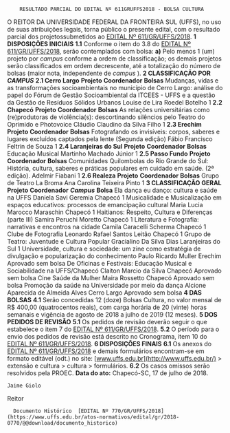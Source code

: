         RESULTADO PARCIAL DO EDITAL Nº 611GRUFFS2018 - BOLSA CULTURA  

 O REITOR DA UNIVERSIDADE FEDERAL DA FRONTEIRA SUL (UFFS), no uso de suas atribuições legais, torna público o presente edital, com o resultado parcial dos projetossubmetidos ao [EDITAL Nº 611/GR/UFFS/2018](https://www.uffs.edu.br/atos-normativos/edital/gr/2018-0611).  **1 DISPOSIÇÕES INICIAIS**  **1.1** Conforme o item do 3.8 do [EDITAL Nº 611/GR/UFFS/2018](https://www.uffs.edu.br/atos-normativos/edital/gr/2018-0611), serão contemplados com bolsa: **a)** Pelo menos 1 (um) projeto por *campus* conforme a ordem de classificação; os demais projetos serão classificados em ordem decrescente, até a totalização do número de bolsas (maior nota, independente de *campus* ).  **2 CLASSIFICAÇÃO POR *CAMPUS***  **2.1 Cerro Largo**      **Projeto**    **Coordenador**    **Bolsas**      Mudanças, vidas e as transformações socioambientais no município de Cerro Largo: análise do papel do Fórum de Gestão Socioambiental da ITCEES - UFFS e a questão da Gestão de Resíduos Sólidos Urbanos   Louise de Lira Roedel Botelho   1     **2.2 Chapecó**      **Projeto**    **Coordenador**    **Bolsas**      As relações universitárias como (re)produtoras de violência(s): descortinando silêncios pelo Teatro do Oprimido e Photovoice   Cláudio Claudino da Silva Filho   1     **2.3 Erechim**      **Projeto**    **Coordenador**    **Bolsas**      Fotografando os invisíveis: corpos, saberes e lugares excluídos captados pela lente (Segunda edição)   Fábio Francisco Feltrin de Souza   1     **2.4 Laranjeiras do Sul**      **Projeto**    **Coordenador**    **Bolsas**      Educação Musical   Martinho Machado Júnior   1     **2.5 Passo Fundo**      **Projeto**    **Coordenador**    **Bolsas**      Comunidades Quilombolas do Rio Grande do Sul: História, cultura, saberes e práticas populares em cuidado em saúde. (2ª edição).   Adelmir Fiabani   1     **2.6 Realeza**      **Projeto**    **Coordenador**    **Bolsas**      Grupo de Teatro La Broma   Ana Carolina Teixeira Pinto   1      **3 CLASSIFICAÇÃO GERAL**      **Projeto**    **Coordenador**     ***Campus***   **Bolsa**    Ela dança eu danço: cultura e saúde na UFFS   Daniela Savi Geremia   Chapecó   1     Musicalidade e Musicalização em espaços educativos: processos de emancipação cultural   Maria Lucia Marocco Maraschin   Chapecó   1     Haitianos: Respeito, Cultura e Diferenças (parte III)   Samira Peruchi Moretto   Chapecó   1     Literatura e Fotografia: narrativas e encontros na cidade   Camila Caracelli Scherma   Chapecó   1     Clube de Fotografia   Leonardo Rafael Santos Leitão   Chapecó   1     Grupo de Teatro: Juventude e Cultura Popular   Gracialino Da Silva Dias   Laranjeiras do Sul   1     Universidade, cultura e sociedade: um zine como estratégia de divulgação e popularização do conhecimento   Paulo Ricardo Muller   Erechim   Aprovado sem bolsa     De Oficinas e Festivais: Educação Musical e Sociabilidade na UFFS/Chapecó   Claiton Marcio da Silva   Chapecó   Aprovado sem bolsa     Cine Saúde da Mulher   Maira Rossetto   Chapecó   Aprovado sem bolsa     Promoção da saúde na Universidade por meio da dança   Alcione Aparecida de Almeida Alves   Cerro Largo   Aprovado sem bolsa      **4 DAS BOLSAS**  **4.1** Serão concedidas 12 (doze) Bolsas Cultura, no valor mensal de R$ 400,00 (quatrocentos reais), com carga horária de 20 (vinte) horas semanais e vigência de agosto de 2018 a julho de 2019 (12 meses).  **5 DOS PEDIDOS DE REVISÃO**  **5.1** Os pedidos de revisão deverão seguir o que estabelece o item 7 do [EDITAL Nº 611/GR/UFFS/2018](https://www.uffs.edu.br/atos-normativos/edital/gr/2018-0611). **5.2** O período para o envio dos pedidos de revisão está descrito no Cronograma, item 10 do [EDITAL Nº 611/GR/UFFS/2018](https://www.uffs.edu.br/atos-normativos/edital/gr/2018-0611).  **6 DISPOSIÇÕES FINAIS**  **6.1** Os anexos do [EDITAL Nº 611/GR/UFFS/2018](https://www.uffs.edu.br/atos-normativos/edital/gr/2018-0611)  e demais formulários encontram-se em formato editável (odt.) no site: [www.uffs.edu.br](http://www.uffs.edu.br/)  > extensão e cultura > cultura > formulários. **6.2** Os casos omissos serão resolvidos pela PROEC.      **Data do ato:** Chapecó-SC, 17 de julho de 2018.   
 

    Jaime Giolo   
 Reitor 

      Documento Histórico  [EDITAL Nº 770/GR/UFFS/2018](https://www.uffs.edu.br/atos-normativos/edital/gr/2018-0770/@@download/documento_historico)     
      